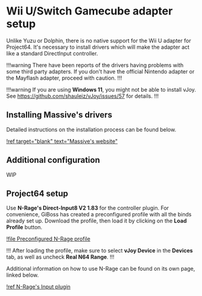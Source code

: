 # Wii U/Switch Gamecube adapter setup

Unlike Yuzu or Dolphin, there is no native support for the Wii U adapter for Project64. It's necessary to install drivers which will make the adapter act like a standard DirectInput controller.

!!!warning
There have been reports of the drivers having problems with some third party adapters. If you don't have the official Nintendo adapter or the Mayflash adapter, proceed with caution.
!!!

!!!warning
If you are using **Windows 11**, you might not be able to install vJoy. See https://github.com/shauleiz/vJoy/issues/57 for details.
!!!

## Installing Massive's drivers

Detailed instructions on the installation process can be found below. 

[!ref target="blank" text="Massive's website"](http://m4sv.com/page/wii-u-gcn-usb-driver)

## Additional configuration

WIP

## Project64 setup

Use **N-Rage's Direct-Input8 V2 1.83** for the controller plugin. For convenience, GiBoss has created a preconfigured profile with all the binds already set up. Download the profile, then load it by clicking on the **Load Profile** button. 

[!file Preconfigured N-Rage profile](https://cdn.discordapp.com/attachments/122115767129866240/442343226335297546/gc.cpf)

!!!
After loading the profile, make sure to select **vJoy Device** in the **Devices** tab, as well as uncheck **Real N64 Range**.
!!!

Additional information on how to use N-Rage can be found on its own page, linked below.

[!ref N-Rage's Input plugin](nrage.md)